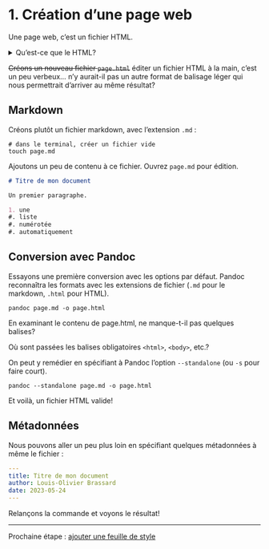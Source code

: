 # 1. Création d’une page web

Une page web, c’est un fichier HTML. 

<details>
<summary>Qu’est-ce que le HTML?</summary>

On se rappelle, le HTML est une ensemble de paires de balises ouvrantes/fermantes  (par ex. `<p></p>`). C’est le langage de documents inventé par Tim Berners-Lee pour le World Wide Web – ce système hypertexte permettant aux chercheurs du monde entier de partager leurs connaissances.

```html
<body>
  <h1>Mon titre</h1>

  <nav class="table-des-matieres">
    <a href="#section-1">Section 1</a>
    <a href="#section-2">Section 2</a>
    <a href="#section-3">Section 3</a>
  </nav>

  <p>Contenu de mon document.</p>
</body>
```

[Séance débugue sur le balisage et HTML](https://debugue.ecrituresnumeriques.ca/seance-01-langages-de-balisage/)

</details>

~~Créons un nouveau fichier `page.html`~~ éditer un fichier HTML à la main, c’est un peu verbeux… n’y aurait-il pas un autre format de balisage léger qui nous permettrait d’arriver au même résultat?

## Markdown

Créons plutôt un fichier markdown, avec l’extension `.md` :

```shell
# dans le terminal, créer un fichier vide
touch page.md
```

Ajoutons un peu de contenu à ce fichier. Ouvrez `page.md` pour édition.

```markdown
# Titre de mon document

Un premier paragraphe.

1. une
#. liste
#. numérotée
#. automatiquement

```

## Conversion avec Pandoc

Essayons une première conversion avec les options par défaut. Pandoc reconnaîtra les formats avec les extensions de fichier (`.md` pour le markdown, `.html` pour HTML).

```shell
pandoc page.md -o page.html
```

En examinant le contenu de page.html, ne manque-t-il pas quelques balises?

Où sont passées les balises obligatoires `<html>`, `<body>`, etc.?

On peut y remédier en spécifiant à Pandoc l’option `--standalone` (ou `-s` pour faire court).

```shell
pandoc --standalone page.md -o page.html
```

Et voilà, un fichier HTML valide!

## Métadonnées

Nous pouvons aller un peu plus loin en spécifiant quelques métadonnées à même le fichier :

```yaml
---
title: Titre de mon document
author: Louis-Olivier Brassard
date: 2023-05-24
---
```

Relançons la commande et voyons le résultat!

---

Prochaine étape : [ajouter une feuille de style](../2-style-css)

